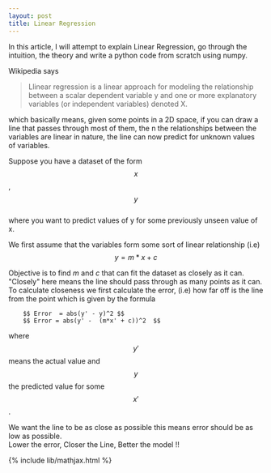 ```yaml
---
layout: post
title: Linear Regression
---
```


In this article, I will attempt to explain Linear Regression, go through the intuition, the theory and write a python code from scratch using  numpy.

Wikipedia says
>  Llinear regression is a linear approach for modeling the relationship between a scalar dependent variable y and one or more explanatory variables (or independent variables) denoted X.

which basically means, given some points in a 2D space, if you can draw a line that passes through most of them, the n the relationships between the variables are linear in nature, the line can now predict for unknown values of variables.

Suppose you have a dataset of the form  
		$$x$$, $$y$$  
where you want to predict values of  y for some previously unseen value of x.  

We first assume that the variables form some sort of linear relationship (i.e)  
		$$ y = m*x + c $$

Objective is to find $m$ and $c$ that can fit the dataset as closely as it can. "Closely" here means
the line should pass through as many points as it can. To calculate closeness we first calculate the error, (i.e) how far off is the line from the point which is given by the formula
	
		$$ Error  = abs(y' - y)^2 $$   
		$$ Error = abs(y' -  (m*x' + c))^2  $$  

where $$y'$$ means the actual value  and $$y$$ the predicted value for some $$x'$$ . 

We want the line to be as close as possible this means error should be as low as possible.  
Lower the error, Closer the Line, Better the model !!



	
{% include lib/mathjax.html %}

